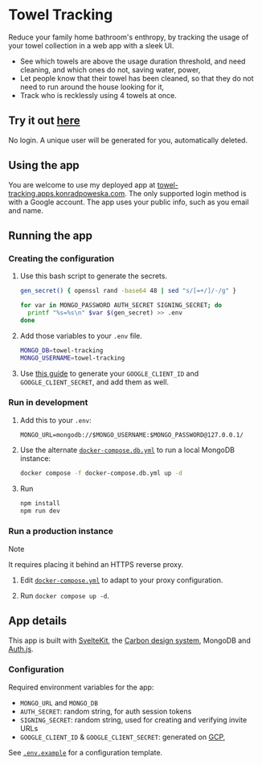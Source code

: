 # Towel Tracking

Reduce your family home bathroom's enthropy, by tracking the usage of your towel collection in a web app with a sleek UI.

- See which towels are above the usage duration threshold, and need cleaning, and which ones do not, saving water, power,
- Let people know that their towel has been cleaned, so that they do not need to run around the house looking for it,
- Track who is recklessly using 4 towels at once.

## Try it out [here](https://towels-demo.apps.konradpoweska.com/)

No login. A unique user will be generated for you, automatically deleted.

## Using the app

You are welcome to use my deployed app at [towel-tracking.apps.konradpoweska.com](https://towel-tracking.apps.konradpoweska.com/). The only supported login method is with a Google account. The app uses your public info, such as you email and name.

## Running the app

### Creating the configuration

1. Use this bash script to generate the secrets.

   ```sh
   gen_secret() { openssl rand -base64 48 | sed "s/[=+/]/-/g" }

   for var in MONGO_PASSWORD AUTH_SECRET SIGNING_SECRET; do
     printf "%s=%s\n" $var $(gen_secret) >> .env
   done
   ```

2. Add those variables to your `.env` file.

   ```sh
   MONGO_DB=towel-tracking
   MONGO_USERNAME=towel-tracking
   ```

3. Use [this guide](https://medium.com/@uriser/authentication-in-sveltekit-with-auth-js-7ff505d584c4) to generate your `GOOGLE_CLIENT_ID` and `GOOGLE_CLIENT_SECRET`, and add them as well.

### Run in development

1. Add this to your `.env`:

   ```
   MONGO_URL=mongodb://$MONGO_USERNAME:$MONGO_PASSWORD@127.0.0.1/
   ```

2. Use the alternate [`docker-compose.db.yml`](./docker-compose.db.yml) to run a local MongoDB instance:

   ```sh
   docker compose -f docker-compose.db.yml up -d
   ```

3. Run
   ```sh
   npm install
   npm run dev
   ```

### Run a production instance

> [!NOTE]
> It requires placing it behind an HTTPS reverse proxy.

1. Edit [`docker-compose.yml`](`./docker-compose.yml`) to adapt to your proxy configuration.

2. Run `docker compose up -d`.

## App details

This app is built with [SvelteKit](https://kit.svelte.dev/), the [Carbon design system](https://carbondesignsystem.com/), MongoDB and [Auth.js](https://authjs.dev/reference/sveltekit).

### Configuration

Required environment variables for the app:

- `MONGO_URL` and `MONGO_DB`
- `AUTH_SECRET`: random string, for auth session tokens
- `SIGNING_SECRET`: random string, used for creating and verifying invite URLs
- `GOOGLE_CLIENT_ID` & `GOOGLE_CLIENT_SECRET`: generated on [GCP](https://console.cloud.google.com/apis/credentials/oauthclient),

See [`.env.example`](./.env.example) for a configuration template.
